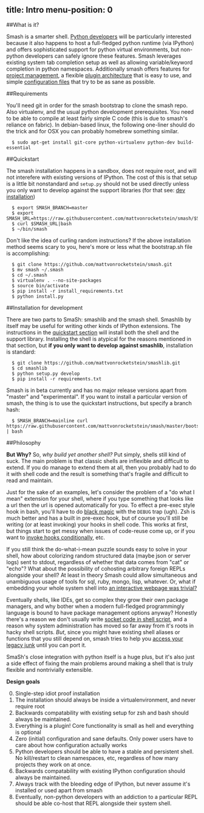 title: Intro
menu-position: 0
---

##What is it?

Smash is a smarter shell.  [Python developers](python_use_cases.html) will be particularly interested because it also happens to host a full-fledged python runtime (via IPython) and offers sophisticated support for python virtual environments, but non-python developers can safely ignore these features.  Smash leverages existing system tab completion setup as well as allowing variable/keyword completion in python namespaces.  Additionally smash offers features for [project management](project_manager.html), a flexible [plugin architecture](plugins.html) that is easy to use, and simple [configuration files](configuration.html) that try to be as sane as possible.

<a id="requirements"></a>
##Requirements

You'll need git in order for the smash bootstrap to clone the smash repo.  Also virtualenv, and the usual python development prerequisites.  You need to be able to compile at least fairly simple C code (this is due to smash's reliance on fabric).  In debian-based linux, the following one-liner should do the trick and for OSX you can probably homebrew something similar.

~~~~{.bash}
  $ sudo apt-get install git-core python-virtualenv python-dev build-essential
~~~~

<a id="quickstart"></a>
##Quickstart

The smash installation happens in a sandbox, does not require root, and will not interefere with existing versions of IPython.  The cost of this is that setup is a little bit nonstandard and `setup.py` should not be used directly unless you only want to develop against the support libraries (for that see: [dev installation](#dev-installation))

~~~~{.bash}
  $ export SMASH_BRANCH=master
  $ export SMASH_URL=https://raw.githubusercontent.com/mattvonrocketstein/smash/$SMASH_BRANCH/bootstrap.sh
  $ curl $SMASH_URL|bash
  $ ~/bin/smash
~~~~

Don't like the idea of curling random instructions?  If the above installation method seems scary to you, here's more or less what the bootstrap.sh file is accomplishing:

~~~~{.bash}
  $ git clone https://github.com/mattvonrocketstein/smash.git
  $ mv smash ~/.smash
  $ cd ~/.smash
  $ virtualenv . --no-site-packages
  $ source bin/activate
  $ pip install -r install_requirements.txt
  $ python install.py
~~~~


<a id="dev-installation"></a>
##Installation for development

There are two parts to SmaSh: smashlib and the smash shell.  Smashlib by itself may be useful for writing other kinds of IPython extensions.  The instructions in the [quickstart section](#quickstart) will install both the shell and the support library.  Installing the shell is atypical for the reasons mentioned in that section, but **if you only want to develop against smashlib**, installation is  standard:

```shell
  $ git clone https://github.com/mattvonrocketstein/smashlib.git
  $ cd smashlib
  $ python setup.py develop
  $ pip install -r requirements.txt
```

Smash is in beta currently and has no major release versions apart from "master" and "experimental".  If you want to install a particular version of smash, the thing is to use the quickstart instructions, but specify a branch hash:

~~~~{.bash}
  $ SMASH_BRANCH=mainline curl https://raw.githubusercontent.com/mattvonrocketstein/smash/master/bootstrap.sh | bash
~~~~

<a id="dev-installation"></a>
##Philosophy

**But Why?**
So, *why build yet another shell?*  Put simply, shells still kind of suck.  The main problem is that classic shells are inflexible and difficult to extend.  If you do manage to extend them at all, then you probably had to do it with shell code and the result is something that's fragile and difficult to read and maintain.

Just for the sake of an examples, let's consider the problem of a "do what I mean" extension for your shell, where if you type something that looks like a url then the url is opened automatically for you.  To effect a pre-exec style hook in bash, you'll have to do [black magic](http://www.twistedmatrix.com/users/glyph/preexec.bash.txt) with the `DEBUG` trap (ugh).  Zsh is much better and has a built in pre-exec hook, but of course you'll still be writing (or at least invoking) your hooks in shell code.  This works at first, but things start to get messy when issues of code-reuse come up, or if you want to [invoke hooks conditionally](project_manager.html), etc.

If you still think the do-what-i-mean puzzle sounds easy to solve in your shell, how about colorizing random structured data (maybe json or server logs) sent to stdout, regardless of whether that data comes from "cat" or "echo"?   What about the possibility of cohosting arbitrary foreign REPLs alongside your shell?  At least in theory Smash could allow simultaneous and unambiguous usage of tools for sql, ruby, mongo, lisp, whatever.  Or, what if embedding your whole system shell into [an interactive webpage was trivial?](http://ipython.org/videos.html#the-ipython-notebook)

Eventually shells, like IDEs, get so complex they grow their own package managers, and why bother when a modern full-fledged programmingly language is bound to have package management options anyway?  Honestly there's a reason we don't usually write [socket code in shell script](http://www.lainoox.com/bash-socket-programming/), and a reason why system administration has moved so far away from it's roots in hacky shell scripts.  *But*, since you might have existing shell aliases or functions that you still depend on, smash tries to help you [access your legacy junk](configuration.html#inheritance-shell) until you can port it.

SmaSh's close integration with python itself is a huge plus, but it's also just a side effect of fixing the main problems around making a shell that is truly flexible and nontrivially extensible.

**Design goals**

0. Single-step idiot proof installation
1. The installation should always be inside a virtualenvironment, and never require root
2. Backwards compatability with existing setup for zsh and bash should always be maintained.
3. Everything is a plugin!  Core functionality is small as hell and everything is optional
4. Zero (initial) configuration and sane defaults. Only power users have to care about how configuration actually works
5. Python developers should be able to have a stable and persistent shell.  No kill/restart to clean namespaces, etc, regardless of how many projects they work on at once.
6. Backwards compatability with existing IPython configuration should always be maintained.
7. Always track with the bleeding edge of IPython, but never assume it's installed or used apart from smash
8. Eventually, non-python developers with an addiction to a particular REPL should be able co-host that REPL alongside their system shell.
